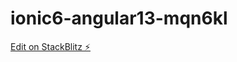 # ionic6-angular13-mqn6kl

[Edit on StackBlitz ⚡️](https://stackblitz.com/edit/ionic6-angular13-mqn6kl)